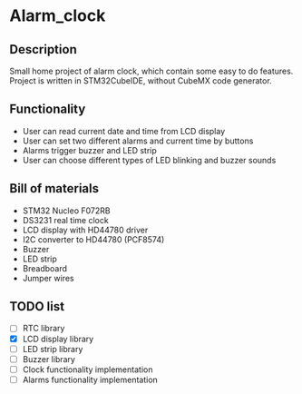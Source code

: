 # Alarm_clock

## Description
Small home project of alarm clock, which contain some easy to do features. Project is written in STM32CubeIDE, without CubeMX code generator. 

## Functionality
- User can read current date and time from LCD display
- User can set two different alarms and current time by buttons
- Alarms trigger buzzer and LED strip
- User can choose different types of LED blinking and buzzer sounds

## Bill of materials
- STM32 Nucleo F072RB
- DS3231 real time clock
- LCD display with HD44780 driver
- I2C converter to HD44780 (PCF8574)
- Buzzer
- LED strip
- Breadboard
- Jumper wires

## TODO list
- [ ] RTC library
- [x] LCD display library
- [ ] LED strip  library
- [ ] Buzzer library
- [ ] Clock functionality implementation
- [ ] Alarms functionality implementation
